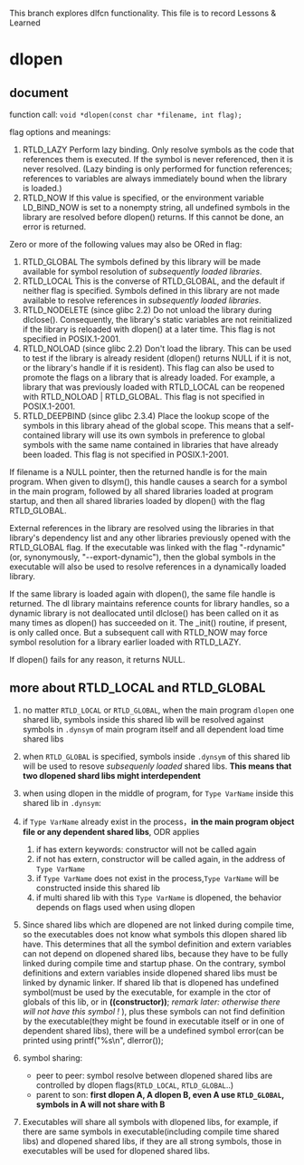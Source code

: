 This branch explores dlfcn functionality. This file is to record Lessons & Learned

# dlopen

## document

function call: `void *dlopen(const char *filename, int flag);`

flag options and meanings:

1. RTLD_LAZY
   Perform lazy binding. Only resolve symbols as the code that references them is executed. If the symbol is never referenced, then it is never resolved. (Lazy binding is only performed for function references; references to variables are always immediately bound when the library is loaded.)
2. RTLD_NOW
   If this value is specified, or the environment variable LD_BIND_NOW is set to a nonempty string, all undefined symbols in the library are resolved before dlopen() returns. If this cannot be done, an error is returned.

Zero or more of the following values may also be ORed in flag:

1. RTLD_GLOBAL
   The symbols defined by this library will be made available for symbol resolution of *subsequently loaded libraries*.
2. RTLD_LOCAL
   This is the converse of RTLD_GLOBAL, and the default if neither flag is specified. Symbols defined in this library are not made available to resolve references in *subsequently loaded libraries*.
3. RTLD_NODELETE (since glibc 2.2)
   Do not unload the library during dlclose(). Consequently, the library's static variables are not reinitialized if the library is reloaded with dlopen() at a later time. This flag is not specified in POSIX.1-2001.
4. RTLD_NOLOAD (since glibc 2.2)
   Don't load the library. This can be used to test if the library is already resident (dlopen() returns NULL if it is not, or the library's handle if it is resident). This flag can also be used to promote the flags on a library that is already loaded. For example, a library that was previously loaded with RTLD_LOCAL can be reopened with RTLD_NOLOAD | RTLD_GLOBAL. This flag is not specified in POSIX.1-2001.
5. RTLD_DEEPBIND (since glibc 2.3.4)
   Place the lookup scope of the symbols in this library ahead of the global scope. This means that a self-contained library will use its own symbols in preference to global symbols with the same name contained in libraries that have already been loaded. This flag is not specified in POSIX.1-2001.

If filename is a NULL pointer, then the returned handle is for the main program. When given to dlsym(), this handle causes a search for a symbol in the main program, followed by all shared libraries loaded at program startup, and then all shared libraries loaded by dlopen() with the flag RTLD_GLOBAL.

External references in the library are resolved using the libraries in that library's dependency list and any other libraries previously opened with the RTLD_GLOBAL flag. If the executable was linked with the flag "-rdynamic" (or, synonymously, "--export-dynamic"), then the global symbols in the executable will also be used to resolve references in a dynamically loaded library.

If the same library is loaded again with dlopen(), the same file handle is returned. The dl library maintains reference counts for library handles, so a dynamic library is not deallocated until dlclose() has been called on it as many times as dlopen() has succeeded on it. The _init() routine, if present, is only called once. But a subsequent call with RTLD_NOW may force symbol resolution for a library earlier loaded with RTLD_LAZY.

If dlopen() fails for any reason, it returns NULL.

## more about RTLD_LOCAL and RTLD_GLOBAL

1. no matter `RTLD_LOCAL` or `RTLD_GLOBAL`, when the main program `dlopen` one shared lib, symbols inside this shared lib will be resolved against symbols in `.dynsym` of main program itself and all dependent load time shared libs
2. when `RTLD_GLOBAL` is specified, symbols inside `.dynsym` of this shared lib will be used to resove *subsequenly loaded* shared libs. **This means that two dlopened shard libs might interdependent**
3. when using dlopen in the middle of program, for `Type VarName` inside this shared lib in `.dynsym`:
4. if  `Type VarName` already exist in the process，**in the main program object file or any dependent shared libs**, ODR applies

   1. if has extern keywords: constructor will not be called again
   2. if not has extern, constructor will be called again, in the address of `Type VarName`
   3. if `Type VarName` does not exist in the process,`Type VarName` will be constructed inside this shared lib
   4. if multi shared lib with this `Type VarName` is dlopened, the behavior depends on flags used when using dlopen
5. Since shared libs which are dlopened are not linked during compile time, so the executables does not know what symbols this dlopen shared lib have. This determines that all the symbol definition and extern variables can not depend on dlopened shared libs, because they have to be fully linked during compile time and startup phase. On the contrary, symbol definitions and extern variables inside dlopened shared libs must be linked by dynamic linker. If shared lib that is dlopened has undefined symbol(must be used by the executable, for example in the ctor of globals of this lib, or in __((constructor))__; *remark later: otherwise there will not have this symbol !* ), plus these symbols can not find definition by the executable(they might be found in executable itself or in one of dependent shared libs), there will be a undefined symbol error(can be printed using printf("%s\n", dlerror());
6. symbol sharing:

   - peer to peer: symbol resolve between dlopened shared libs are controlled by dlopen flags(`RTLD_LOCAL`, `RTLD_GLOBAL`..)
   - parent to son: **first dlopen A, A dlopen B, even A use `RTLD_GLOBAL`, symbols in A will not share with B**
7. Executables will share all symbols with dlopened libs, for example, if there are same symbols in executable(including compile time shared libs) and dlopened shared libs, if they are all strong symbols, those in executables will be used for dlopened shared libs.